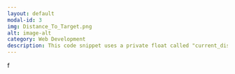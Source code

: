 ```yaml
---
layout: default
modal-id: 3
img: Distance_To_Target.png
alt: image-alt
category: Web Development
description: This code snippet uses a private float called "current_distance_to_target" and on the other side of the brackets I use a built in calculation called .Distance, it takes two arguments ( the obejct current position and the targets Current )
---
```

f